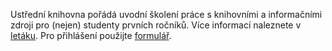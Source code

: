 
Ustřední knihovna pořádá uvodní školení práce s knihovními a informačními
zdroji pro (nejen) studenty prvních ročníků. Více informací naleznete v [letáku](http://beta.pedf.cuni.cz/img/infoodpoledne2015web.pdf).
Pro přihlášení použijte [formulář](http://goo.gl/forms/yTXtWKXvYq).
